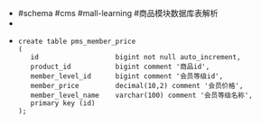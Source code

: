 - #schema #cms #mall-learning #商品模块数据库表解析
-
- ```
  create table pms_member_price
  (
     id                   bigint not null auto_increment,
     product_id           bigint comment '商品id',
     member_level_id      bigint comment '会员等级id',
     member_price         decimal(10,2) comment '会员价格',
     member_level_name    varchar(100) comment '会员等级名称',
     primary key (id)
  );
  
  ```